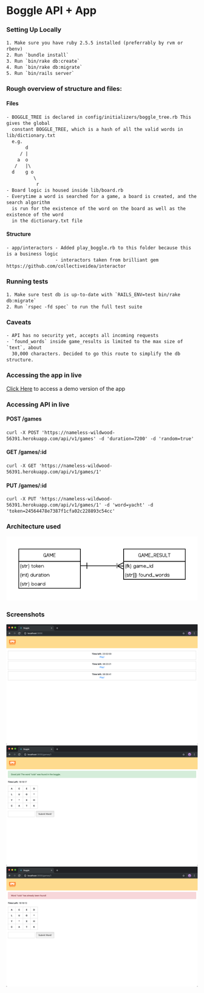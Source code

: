 # Boggle API + App

### Setting Up Locally

```
1. Make sure you have ruby 2.5.5 installed (preferrably by rvm or rbenv)
2. Run `bundle install`
3. Run `bin/rake db:create`
4. Run `bin/rake db:migrate`
5. Run `bin/rails server`
```

### Rough overview of structure and files:

#### Files

```
- BOGGLE_TREE is declared in config/initializers/boggle_tree.rb This gives the global
  constant BOGGLE_TREE, which is a hash of all the valid words in lib/dictionary.txt
  e.g.
       d
     / |
    a  o
   /   |\
  d    g o
          \
           r
- Board logic is housed inside lib/board.rb
- Everytime a word is searched for a game, a board is created, and the search algorithm
  is run for the existence of the word on the board as well as the existence of the word
  in the dictionary.txt file
```

#### Structure

```
- app/interactors - Added play_boggle.rb to this folder because this is a business logic
                  - interactors taken from brilliant gem https://github.com/collectiveidea/interactor
```

### Running tests

```
1. Make sure test db is up-to-date with `RAILS_ENV=test bin/rake db:migrate`
2. Run `rspec -fd spec` to run the full test suite
```

### Caveats

```
- API has no security yet, accepts all incoming requests
- `found_words` inside game_results is limited to the max size of `text`, about
  30,000 characters. Decided to go this route to simplify the db structure.
```

### Accessing the app in live

[Click Here](https://nameless-wildwood-56391.herokuapp.com) to access a demo version of the app

### Accessing API in live

#### POST /games

```
curl -X POST 'https://nameless-wildwood-56391.herokuapp.com/api/v1/games' -d 'duration=7200' -d 'random=true'
```

#### GET /games/:id

```
curl -X GET 'https://nameless-wildwood-56391.herokuapp.com/api/v1/games/1'
```

#### PUT /games/:id

```
curl -X PUT 'https://nameless-wildwood-56391.herokuapp.com/api/v1/games/1' -d 'word=yacht' -d 'token=24564478e7387f1cfa02c228893c54cc'
```

### Architecture used

![Boggle ERD](https://github.com/odina/boggle/blob/master/public/readme/boggle-erd.png)

### Screenshots

![alt tag](https://github.com/odina/boggle/blob/master/public/readme/ss-1.png)
![alt tag](https://github.com/odina/boggle/blob/master/public/readme/ss-2.png)
![alt tag](https://github.com/odina/boggle/blob/master/public/readme/ss-3.png)
